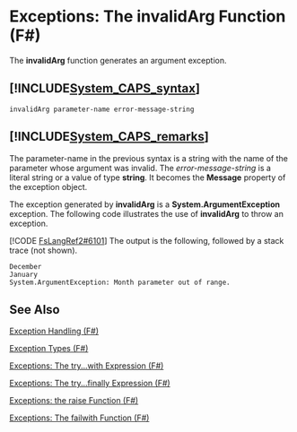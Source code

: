 # Exceptions: The invalidArg Function (F#)

The **invalidArg** function generates an argument exception.


## [!INCLUDE[System_CAPS_syntax](//System/Token/System_CAPS_syntax_md.md)]

```
invalidArg parameter-name error-message-string
```

## [!INCLUDE[System_CAPS_remarks](//System/Token/System_CAPS_remarks_md.md)]
The parameter-name in the previous syntax is a string with the name of the parameter whose argument was invalid. The *error-message-string* is a literal string or a value of type **string**. It becomes the **Message** property of the exception object.

The exception generated by **invalidArg** is a **System.ArgumentException** exception. The following code illustrates the use of **invalidArg** to throw an exception.

[!CODE [FsLangRef2#6101](../CodeSnippet/VS_Snippets_Fsharp/fslangref2/FSharp/fs/invalidarg.fs#6101)]
    The output is the following, followed by a stack trace (not shown).


```
December
January
System.ArgumentException: Month parameter out of range.
```

## See Also
[Exception Handling &#40;F&#35;&#41;](Exception+Handling+28%F%2329%.md)

[Exception Types &#40;F&#35;&#41;](Exception+Types+28%F%2329%.md)

[Exceptions: The try...with Expression &#40;F&#35;&#41;](Exceptions%3A+The+try...with+Expression+28%F%2329%.md)

[Exceptions: The try...finally Expression &#40;F&#35;&#41;](Exceptions%3A+The+try...finally+Expression+28%F%2329%.md)

[Exceptions: the raise Function &#40;F&#35;&#41;](Exceptions%3A+the+raise+Function+28%F%2329%.md)

[Exceptions: The failwith Function &#40;F&#35;&#41;](Exceptions%3A+The+failwith+Function+28%F%2329%.md)

